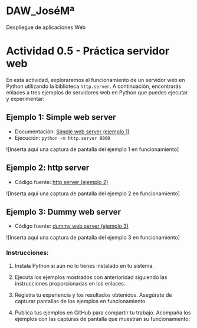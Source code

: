 # DAW_JoséMª
 Despliegue de aplicaciones Web

 # Actividad 0.5 - Práctica servidor web

En esta actividad, exploraremos el funcionamiento de un servidor web en Python utilizando la biblioteca `http.server`. A continuación, encontrarás enlaces a tres ejemplos de servidores web en Python que puedes ejecutar y experimentar:

## Ejemplo 1: Simple web server
- Documentación: [Simple web server (ejemplo 1)](https://docs.python.org/3/library/http.server.html)
- Ejecución: `python -m http.server 8000`

![Inserta aquí una captura de pantalla del ejemplo 1 en funcionamiento]

## Ejemplo 2: http server
- Código fuente: [http server (ejemplo 2)](https://github.com/python/cpython/blob/main/Lib/http/server.py)

![Inserta aquí una captura de pantalla del ejemplo 2 en funcionamiento]

## Ejemplo 3: Dummy web server
- Código fuente: [dummy web server (ejemplo 3)](https://gist.github.com/kabinpokhrel/6fd1275603e9d5f1e284be717cbd1bff)

![Inserta aquí una captura de pantalla del ejemplo 3 en funcionamiento]

### Instrucciones:

1. Instala Python si aún no lo tienes instalado en tu sistema.

2. Ejecuta los ejemplos mostrados con anterioridad siguiendo las instrucciones proporcionadas en los enlaces.

3. Registra tu experiencia y los resultados obtenidos. Asegúrate de capturar pantallas de los ejemplos en funcionamiento.

4. Publica tus ejemplos en GitHub para compartir tu trabajo. Acompaña los ejemplos con las capturas de pantalla que muestran su funcionamiento.

